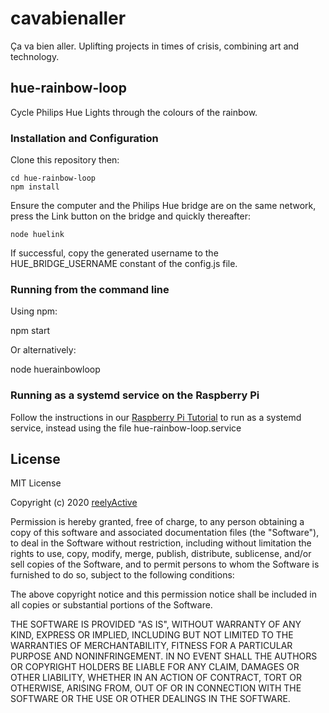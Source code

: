 cavabienaller
=============

Ça va bien aller.  Uplifting projects in times of crisis, combining art and technology.


hue-rainbow-loop
----------------

Cycle Philips Hue Lights through the colours of the rainbow.

### Installation and Configuration

Clone this repository then: 

    cd hue-rainbow-loop
    npm install

Ensure the computer and the Philips Hue bridge are on the same network, press the Link button on the bridge and quickly thereafter:

    node huelink

If successful, copy the generated username to the HUE_BRIDGE_USERNAME constant of the config.js file.

### Running from the command line

Using npm:

   npm start

Or alternatively:

   node huerainbowloop

### Running as a systemd service on the Raspberry Pi

Follow the instructions in our [Raspberry Pi Tutorial](https://reelyactive.github.io/diy/pi-suite/#step03) to run as a systemd service, instead using the file hue-rainbow-loop.service



License
-------

MIT License

Copyright (c) 2020 [reelyActive](https://www.reelyactive.com)

Permission is hereby granted, free of charge, to any person obtaining a copy of this software and associated documentation files (the "Software"), to deal in the Software without restriction, including without limitation the rights to use, copy, modify, merge, publish, distribute, sublicense, and/or sell copies of the Software, and to permit persons to whom the Software is furnished to do so, subject to the following conditions:

The above copyright notice and this permission notice shall be included in all copies or substantial portions of the Software.

THE SOFTWARE IS PROVIDED "AS IS", WITHOUT WARRANTY OF ANY KIND, EXPRESS OR
IMPLIED, INCLUDING BUT NOT LIMITED TO THE WARRANTIES OF MERCHANTABILITY,
FITNESS FOR A PARTICULAR PURPOSE AND NONINFRINGEMENT. IN NO EVENT SHALL THE
AUTHORS OR COPYRIGHT HOLDERS BE LIABLE FOR ANY CLAIM, DAMAGES OR OTHER
LIABILITY, WHETHER IN AN ACTION OF CONTRACT, TORT OR OTHERWISE, ARISING FROM,
OUT OF OR IN CONNECTION WITH THE SOFTWARE OR THE USE OR OTHER DEALINGS IN
THE SOFTWARE.
